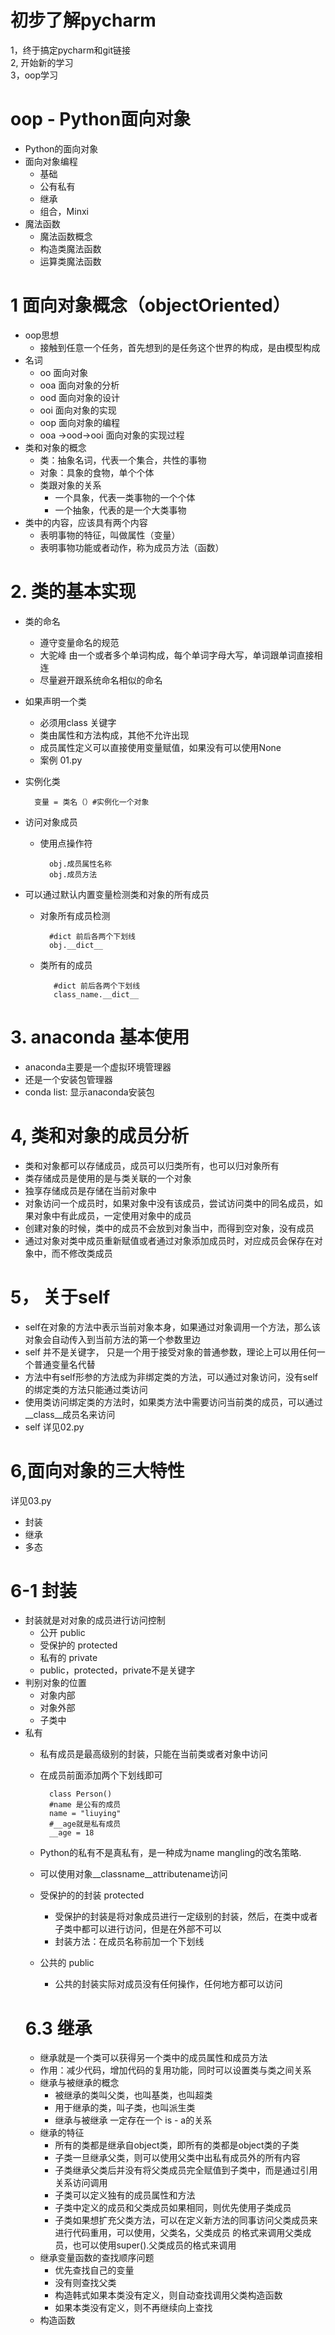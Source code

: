 # 初步了解pycharm 
1，终于搞定pycharm和git链接\
2, 开始新的学习\
3，oop学习

# oop - Python面向对象
- Python的面向对象
- 面向对象编程
    - 基础
    - 公有私有
    - 继承
    - 组合，Minxi
 - 魔法函数
    - 魔法函数概念
    - 构造类魔法函数
    - 运算类魔法函数
 # 1 面向对象概念（objectOriented）
 - oop思想
    - 接触到任意一个任务，首先想到的是任务这个世界的构成，是由模型构成
 - 名词
    - oo 面向对象
    - ooa 面向对象的分析
    - ood 面向对象的设计
    - ooi 面向对象的实现
    - oop 面向对象的编程
    - ooa ->ood->ooi 面向对象的实现过程
 - 类和对象的概念
    - 类：抽象名词，代表一个集合，共性的事物
    - 对象：具象的食物，单个个体
    - 类跟对象的关系
        - 一个具象，代表一类事物的一个个体
        - 一个抽象，代表的是一个大类事物
 - 类中的内容，应该具有两个内容
    - 表明事物的特征，叫做属性（变量）
    - 表明事物功能或者动作，称为成员方法（函数）
# 2. 类的基本实现
- 类的命名
    - 遵守变量命名的规范
    - 大驼峰 由一个或者多个单词构成，每个单词字母大写，单词跟单词直接相连
    - 尽量避开跟系统命名相似的命名
- 如果声明一个类
    - 必须用class 关键字
    - 类由属性和方法构成，其他不允许出现
    - 成员属性定义可以直接使用变量赋值，如果没有可以使用None
    - 案例 01.py
- 实例化类
    
        变量 = 类名（）#实例化一个对象
- 访问对象成员
    - 使用点操作符
            
            obj.成员属性名称
            obj.成员方法
- 可以通过默认内置变量检测类和对象的所有成员
    - 对象所有成员检测
    
            #dict 前后各两个下划线
            obj.__dict__
    - 类所有的成员
        
             #dict 前后各两个下划线
             class_name.__dict__
    
# 3. anaconda 基本使用
- anaconda主要是一个虚拟环境管理器
- 还是一个安装包管理器
- conda list: 显示anaconda安装包
# 4, 类和对象的成员分析
- 类和对象都可以存储成员，成员可以归类所有，也可以归对象所有
- 类存储成员是使用的是与类关联的一个对象
- 独享存储成员是存储在当前对象中
- 对象访问一个成员时，如果对象中没有该成员，尝试访问类中的同名成员，如果对象中有此成员，一定使用对象中的成员
- 创建对象的时候，类中的成员不会放到对象当中，而得到空对象，没有成员
- 通过对象对类中成员重新赋值或者通过对象添加成员时，对应成员会保存在对象中，而不修改类成员
# 5， 关于self
- self在对象的方法中表示当前对象本身，如果通过对象调用一个方法，那么该对象会自动传入到当前方法的第一个参数里边
- self 并不是关键字， 只是一个用于接受对象的普通参数，理论上可以用任何一个普通变量名代替
- 方法中有self形参的方法成为非绑定类的方法，可以通过对象访问，没有self的绑定类的方法只能通过类访问
- 使用类访问绑定类的方法时，如果类方法中需要访问当前类的成员，可以通过__class__成员名来访问
- self 详见02.py
# 6,面向对象的三大特性
详见03.py
- 封装
- 继承
- 多态
# 6-1 封装
- 封装就是对对象的成员进行访问控制
    - 公开 public
    - 受保护的 protected
    - 私有的 private
    - public，protected，private不是关键字
 - 判别对象的位置
    - 对象内部
    - 对象外部
    - 子类中
  - 私有
    - 私有成员是最高级别的封装，只能在当前类或者对象中访问
    - 在成员前面添加两个下划线即可
    
            class Person()
            #name 是公有的成员
            name = "liuying"
            #__age就是私有成员
            __age = 18
    - Python的私有不是真私有，是一种成为name mangling的改名策略.
    - 可以使用对象__classname__attributename访问
    - 受保护的的封装 protected
        - 受保护的封装是将对象成员进行一定级别的封装，然后，在类中或者子类中都可以进行访问，但是在外部不可以
        - 封装方法：在成员名称前加一个下划线
     - 公共的 public
        - 公共的封装实际对成员没有任何操作，任何地方都可以访问
     # 6.3 继承
     - 继承就是一个类可以获得另一个类中的成员属性和成员方法
     - 作用：减少代码，增加代码的复用功能，同时可以设置类与类之间关系
     - 继承与被继承的概念
        - 被继承的类叫父类，也叫基类，也叫超类
        - 用于继承的类，叫子类，也叫派生类
        - 继承与被继承 一定存在一个 is - a的关系
     - 继承的特征
        - 所有的类都是继承自object类，即所有的类都是object类的子类
        - 子类一旦继承父类，则可以使用父类中出私有成员外的所有内容
        - 子类继承父类后并没有将父类成员完全赋值到子类中，而是通过引用关系访问调用
        - 子类可以定义独有的成员属性和方法
        - 子类中定义的成员和父类成员如果相同，则优先使用子类成员
        - 子类如果想扩充父类方法，可以在定义新方法的同事访问父类成员来进行代码重用，可以使用，父类名，父类成员 的格式来调用父类成员，也可以使用super().父类成员的格式来调用
     - 继承变量函数的查找顺序问题
        - 优先查找自己的变量
        - 没有则查找父类
        - 构造韩式如果本类没有定义，则自动查找调用父类构造函数
        - 如果本类没有定义，则不再继续向上查找
     - 构造函数